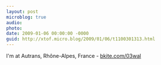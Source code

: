 ```yaml
---
layout: post
microblog: true
audio: 
photo: 
date: 2009-01-06 00:00:00 -0000
guid: http://xtof.micro.blog/2009/01/06/t1100301313.html
---
```

I'm at Autrans, Rhône-Alpes, France - [bkite.com/03wal](http://bkite.com/03wal)

